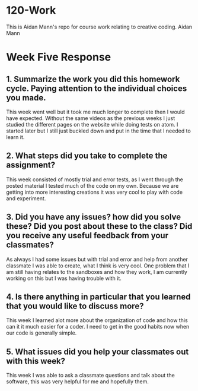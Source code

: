 # 120-Work
This is Aidan Mann's repo for course work relating to creative coding.
Aidan Mann

# Week Five Response

## 1. Summarize the work you did this homework cycle. Paying attention to the individual choices you made.

This week went well but it took me much longer to complete then I would have expected. Without the same videos as the previous weeks I just studied the different pages on the website while doing tests on atom. I started later but I still just buckled down and put in the time that I needed to learn it.

## 2. What steps did you take to complete the assignment?

This week consisted of mostly trial and error tests, as I went through the posted material I tested much of the code on my own. Because we are getting into more interesting creations it was very cool to play with code and experiment.

## 3. Did you have any issues? how did you solve these? Did you post about these to the class? Did you receive any useful feedback from your classmates?

As always I had some issues but with trial and error and help from another classmate I was able to create, what I think is very cool. One problem that I am still having relates to the sandboxes and how they work, I am currently working on this but I was having trouble with it.

## 4. Is there anything in particular that you learned that you would like to discuss more?

This week I learned alot more about the organization of code and how this can it it much easier for a coder. I need to get in the good habits now when our code is generally simple.

## 5. What issues did you help your classmates out with this week?

This week I was able to ask a classmate questions and talk about the software, this was very helpful for me and hopefully them.
